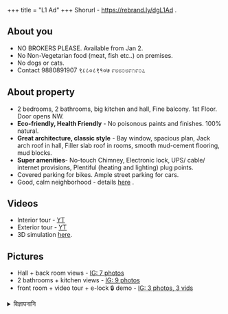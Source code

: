 +++
title = "L1 Ad"
+++
Shorurl - https://rebrand.ly/dgL1Ad .

## About you
- NO BROKERS PLEASE.  Available from Jan 2.
- No Non-Vegetarian food (meat, fish etc..) on premises.
- No dogs or cats.
- Contact 9880891907 ९८८०८९१०७ ೯೮೮೦೮೯೧೯೦೭


## About property
- 2 bedrooms, 2 bathrooms, big kitchen and hall, Fine balcony. 1st Floor. Door opens NW.
- **Eco-friendly, Health Friendly** - No poisonous paints and finishes. 100% natural.
- **Great architecture, classic style** - Bay window, spacious plan, Jack arch roof in hall, Filler slab roof in rooms, smooth mud-cement flooring, mud blocks.
- **Super amenities**- No-touch Chimney, Electronic lock, UPS/ cable/ internet provisions, Plentiful (heating and lighting) plug points.
- Covered parking for bikes. Ample street parking for cars.
- Good, calm neighborhood - details [here](https://xetram.github.io/dyugangotri/neighborhood/) .

## Videos
- Interior tour - [YT](https://youtu.be/Tra2BHSSDxY)
- Exterior tour - [YT](https://youtu.be/B7dLLav9vMo)
- 3D simulation [here](http://www.sweethome3d.com/viewHome.jsp?id=2232).

## Pictures
- Hall + back room views - [IG: 7 photos](https://www.instagram.com/p/CUuGwgqBYur/)
- 2 bathrooms + kitchen views - [IG: 9 photos](https://www.instagram.com/p/CUuHBInBk_n/)
- front room + video tour + e-lock 🔒 demo  - [IG: 3 photos, 3 vids](https://www.instagram.com/p/CUuIkTShH4A/)

<details><summary>विज्ञापनानि</summary>

- [NB](https://www.nobroker.in/property/2-bhk-apartment-for-rent-in-1690-6th-main-rd-bangalore-for-rs-16500/8a9fb4827c58eff0017c598bb97b639a/detail)
- [OLX](https://www.olx.in/item/1666060147)
- [FB](https://www.facebook.com/marketplace/item/588997152385839)
- </details>


